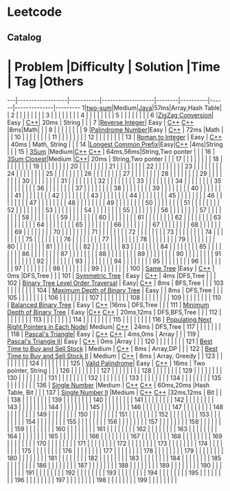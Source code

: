 Leetcode
==========

Catalog
--------
 #  | Problem          |Difficulty | Solution         |Time    | Tag          |Others
 ---|------------------|-----------|-------------------|--------|----------|------|--------------|---------
 1|[two-sum](https://leetcode.com/problems/two-sum/)|Medium|[Java](https://github.com/joshuawong/leetcode/blob/master/leetcode1.cpp)|57ms|Array,Hash Table|              |
2  |                  |           |                   |        |          |      |              |
 3  |                  |           |                   |        |          |      |              |
 4  |                  |           |                   |        |          |      |              |
 5  |                  |           |                   |        |          |      |              |
 6  |[ZigZag Conversion](https://leetcode.com/problems/zigzag-conversion/)| Easy | [C++](https://github.com/joshuawong/leetcode/blob/master/leetcode6.cpp)| 20ms       |  String        |      |              |
 7  |[Reverse Integer](https://leetcode.com/problems/reverse-integer/)| Easy | [C++](https://github.com/joshuawong/leetcode/blob/master/leetcode7.cpp) [C++](https://github.com/joshuawong/leetcode/blob/master/leetcode7v2.cpp) |8ms|Math|      |              |
 8  |                  |           |                   |        |          |      |              |
 9  |[Palindrome Number](https://leetcode.com/problems/palindrome-number/)|Easy           | [C++](https://github.com/joshuawong/leetcode/blob/master/leetcode9.cpp)                  | 72ms       |Math          |      |              |
10  |                  |           |                   |        |          |      |              |
11  |                  |           |                   |        |          |      |              |
12  |                  |           |                   |        |          |      |              |
13  | [Roman to Integer](https://leetcode.com/problems/roman-to-integer/)                 | Easy          |  [C++](https://github.com/joshuawong/leetcode/blob/master/leetcode13.cpp)                 | 40ms | Math, String         |      |              |
14  |[Longest Common Prefix](https://leetcode.com/problems/longest-common-prefix/)|Easy|[C++](https://github.com/joshuawong/leetcode/blob/master/leetcode14.cpp)                   |4ms|String          |      |              |
15  | [3Sum](https://leetcode.com/problems/3sum/)                 |Medium|[C++](https://github.com/joshuawong/leetcode/blob/master/leetcode15.cpp) [C++](https://github.com/joshuawong/leetcode/blob/master/leetcode15v2.cpp) | 64ms,56ms|String,Two ponter          |      |              |
16  | [3Sum Closest](https://leetcode.com/problems/3sum-closest/)|Medium |[C++](https://github.com/joshuawong/leetcode/blob/master/leetcode16.cpp)| 20ms       |   String,Two ponter          |      |              |
17  |                  |           |                   |        |          |      |              |
18  |                  |           |                   |        |          |      |              |
19  |                  |           |                   |        |          |      |              |
20  |                  |           |                   |        |          |      |              |
21  |                  |           |                   |        |          |      |              |
22  |                  |           |                   |        |          |      |              |
23  |                  |           |                   |        |          |      |              |
24  |                  |           |                   |        |          |      |              |
25  |                  |           |                   |        |          |      |              |
26  |                  |           |                   |        |          |      |              |
27  |                  |           |                   |        |          |      |              |
28  |                  |           |                   |        |          |      |              |
29  |                  |           |                   |        |          |      |              |
30  |                  |           |                   |        |          |      |              |
31  |                  |           |                   |        |          |      |              |
32  |                  |           |                   |        |          |      |              |
33  |                  |           |                   |        |          |      |              |
34  |                  |           |                   |        |          |      |              |
35  |                  |           |                   |        |          |      |              |
36  |                  |           |                   |        |          |      |              |
37  |                  |           |                   |        |          |      |              |
38  |                  |           |                   |        |          |      |              |
39  |                  |           |                   |        |          |      |              |
40  |                  |           |                   |        |          |      |              |
41  |                  |           |                   |        |          |      |              |
42  |                  |           |                   |        |          |      |              |
43  |                  |           |                   |        |          |      |              |
44  |                  |           |                   |        |          |      |              |
45  |                  |           |                   |        |          |      |              |
46  |                  |           |                   |        |          |      |              |
47  |                  |           |                   |        |          |      |              |
48  |                  |           |                   |        |          |      |              |
49  |                  |           |                   |        |          |      |              |
50  |                  |           |                   |        |          |      |              |
51  |                  |           |                   |        |          |      |              |
52  |                  |           |                   |        |          |      |              |
53  |                  |           |                   |        |          |      |              |
54  |                  |           |                   |        |          |      |              |
55  |                  |           |                   |        |          |      |              |
56  |                  |           |                   |        |          |      |              |
57  |                  |           |                   |        |          |      |              |
58  |                  |           |                   |        |          |      |              |
59  |                  |           |                   |        |          |      |              |
60  |                  |           |                   |        |          |      |              |
61  |                  |           |                   |        |          |      |              |
62  |                  |           |                   |        |          |      |              |
63  |                  |           |                   |        |          |      |              |
64  |                  |           |                   |        |          |      |              |
65  |                  |           |                   |        |          |      |              |
66  |                  |           |                   |        |          |      |              |
67  |                  |           |                   |        |          |      |              |
68  |                  |           |                   |        |          |      |              |
69  |                  |           |                   |        |          |      |              |
70  |                  |           |                   |        |          |      |              |
71  |                  |           |                   |        |          |      |              |
72  |                  |           |                   |        |          |      |              |
73  |                  |           |                   |        |          |      |              |
74  |                  |           |                   |        |          |      |              |
75  |                  |           |                   |        |          |      |              |
76  |                  |           |                   |        |          |      |              |
77  |                  |           |                   |        |          |      |              |
78  |                  |           |                   |        |          |      |              |
79  |                  |           |                   |        |          |      |              |
80  |                  |           |                   |        |          |      |              |
81  |                  |           |                   |        |          |      |              |
82  |                  |           |                   |        |          |      |              |
83  |                  |           |                   |        |          |      |              |
84  |                  |           |                   |        |          |      |              |
85  |                  |           |                   |        |          |      |              |
86  |                  |           |                   |        |          |      |              |
87  |                  |           |                   |        |          |      |              |
88  |                  |           |                   |        |          |      |              |
89  |                  |           |                   |        |          |      |              |
90  |                  |           |                   |        |          |      |              |
91  |                  |           |                   |        |          |      |              |
92  |                  |           |                   |        |          |      |              |
93  |                  |           |                   |        |          |      |              |
94  |                  |           |                   |        |          |      |              |
95  |                  |           |                   |        |          |      |              |
96  |                  |           |                   |        |          |      |              |
97  |                  |           |                   |        |          |      |              |
98  |                  |           |                   |        |          |      |              |
99  |                  |           |                   |        |          |      |              |
100 |  [Same Tree](https://leetcode.com/problems/same-tree/)                |Easy | [C++](https://github.com/joshuawong/leetcode/blob/master/leetcode100.cpp) | 0ms |DFS,Tree          |      |              |
101 |  [Symmetric Tree](https://leetcode.com/problems/symmetric-tree/)                | Easy | [C++](https://github.com/joshuawong/leetcode/blob/master/leetcode101.cpp)                  |  4ms      |DFS,Tree           |      |              |
102 | [Binary Tree Level Order Traversal](https://leetcode.com/problems/binary-tree-level-order-traversal/)                 |            Easy|   [C++](https://github.com/joshuawong/leetcode/blob/master/leetcode102.cpp)               |  8ms      | BFS,Tree             |      |              |
103 |                  |           |                   |        |          |      |              |
104 |  [Maximum Depth of Binary Tree](https://leetcode.com/problems/maximum-depth-of-binary-tree/)                | Easy         |                   | 8ms       | DFS,Tree           |      |              |
105 |                  |           |                   |        |          |      |              |
106 |                  |           |                   |        |          |      |              |
107 |                  |           |                   |        |          |      |              |
108 |                  |           |                   |        |          |      |              |
109 |                  |           |                   |        |          |      |              |
110 |  [Balanced Binary Tree](https://leetcode.com/problems/balanced-binary-tree/)                | Easy          | [C++](https://github.com/joshuawong/leetcode/blob/master/leetcode110.cpp)                  |16ms        |  DFS,Tree          |      |              |
111 | [Minimum Depth of Binary Tree](https://leetcode.com/problems/minimum-depth-of-binary-tree/) | Easy          |[C++](https://github.com/joshuawong/leetcode/blob/master/leetcode111.cpp) [C++](https://github.com/joshuawong/leetcode/blob/master/leetcode111v2.cpp)                   | 20ms,12ms       |  DFS,BFS,Tree        |      |              |
112 |                  |           |                   |        |          |      |              |
113 |                  |           |                   |        |          |      |              |
114 |                  |           |                   |        |          |      |              |
115 |                  |           |                   |        |          |      |              |
116 | [Populating Next Right Pointers in Each Node](https://leetcode.com/problems/populating-next-right-pointers-in-each-node/)|            Medium|        [C++](https://github.com/joshuawong/leetcode/blob/master/leetcode116.cpp)          |  24ms    |  DFS,Tree               |
117 |                  |           |                   |        |          |      |              |
118 | [Pascal's Triangle](https://leetcode.com/problems/pascals-triangle/)| Easy          | [C++](https://github.com/joshuawong/leetcode/blob/master/leetcode118.cpp) [C++](https://github.com/joshuawong/leetcode/blob/master/leetcode118v2.cpp)                  | 4ms,0ms       |  Array        |      |              |
119 | [Pascal's Triangle II](https://leetcode.com/problems/pascals-triangle-ii/)| Easy  |  [C++](https://github.com/joshuawong/leetcode/blob/master/leetcode119.cpp)                 |   0ms     |Array          |      |              |
120 |                  |           |                   |        |          |      |              |
121 | [Best Time to Buy and Sell Stock](https://leetcode.com/problems/best-time-to-buy-and-sell-stock/) | Medium          | [C++](https://github.com/joshuawong/leetcode/blob/master/leetcode122.cpp)                  |    8ms    |   Array,DP       |      |              |
122 | [Best Time to Buy and Sell Stock II](https://leetcode.com/problems/best-time-to-buy-and-sell-stock-ii/) |   Medium                 | [C++](https://github.com/joshuawong/leetcode/blob/master/leetcode123.cpp    )   |  8ms        | Array, Greedy     |              |
123 |                  |           |                   |        |          |      |              |
124 |                  |           |                   |        |          |      |              |
125 | [Valid Palindrome](https://leetcode.com/problems/valid-palindrome/)| Easy          |  [C++](https://github.com/joshuawong/leetcode/blob/master/leetcode125.cpp)                 | 16ms       |   Two pointer, String       |      |              |
126 |                  |           |                   |        |          |      |              |
127 |                  |           |                   |        |          |      |              |
128 |                  |           |                   |        |          |      |              |
129 | |           |                   |        |          |      |              |
130 |                  |           |                   |        |          |      |              |
131 |                  |           |                   |        |          |      |              |
132 |                  |           |                   |        |          |      |              |
133 |                  |           |                   |        |          |      |              |
134 |                  |           |                   |        |          |      |              |
135 |                  |           |                   |        |          |      |              |
136 |   [Single Number](https://leetcode.com/problems/single-number/)               |Medium           | [C++](https://github.com/joshuawong/leetcode/blob/master/leetcode136.cpp) [C++](https://github.com/joshuawong/leetcode/blob/master/leetcode136v2.cpp)                  |  60ms,20ms      |Hash Table, Bit          |      |              |
137 | [Single Number II](https://leetcode.com/problems/single-number-ii/) |Medium           | [C++](https://github.com/joshuawong/leetcode/blob/master/leetcode137.cpp)  [C++](https://github.com/joshuawong/leetcode/blob/master/leetcode137v2.cpp)                 |32ms,12ms        |   Bit       |      |              |
138 |                  |           |                   |        |          |      |              |
139 |                  |           |                   |        |          |      |              |
140 |                  |           |                   |        |          |      |              |
141 |                  |           |                   |        |          |      |              |
142 |                  |           |                   |        |          |      |              |
143 |                  |           |                   |        |          |      |              |
144 |                  |           |                   |        |          |      |              |
145 |                  |           |                   |        |          |      |              |
146 |                  |           |                   |        |          |      |              |
147 |                  |           |                   |        |          |      |              |
148 |                  |           |                   |        |          |      |              |
149 |                  |           |                   |        |          |      |              |
150 |                  |           |                   |        |          |      |              |
151 |                  |           |                   |        |          |      |              |
152 |                  |           |                   |        |          |      |              |
153 |                  |           |                   |        |          |      |              |
154 |                  |           |                   |        |          |      |              |
155 |                  |           |                   |        |          |      |              |
156 |                  |           |                   |        |          |      |              |
157 |                  |           |                   |        |          |      |              |
158 |                  |           |                   |        |          |      |              |
159 |                  |           |                   |        |          |      |              |
160 |                  |           |                   |        |          |      |              |
161 |                  |           |                   |        |          |      |              |
162 |                  |           |                   |        |          |      |              |
163 |                  |           |                   |        |          |      |              |
164 |                  |           |                   |        |          |      |              |
165 |                  |           |                   |        |          |      |              |
166 |                  |           |                   |        |          |      |              |
167 |                  |           |                   |        |          |      |              |
168 |                  |           |                   |        |          |      |              |
169 |                  |           |                   |        |          |      |              |
170 |                  |           |                   |        |          |      |              |
171 |                  |           |                   |        |          |      |              |
172 |                  |           |                   |        |          |      |              |
173 |                  |           |                   |        |          |      |              |
174 |                  |           |                   |        |          |      |              |
175 |                  |           |                   |        |          |      |              |
176 |                  |           |                   |        |          |      |              |
177 |                  |           |                   |        |          |      |              |
178 |                  |           |                   |        |          |      |              |
179 |                  |           |                   |        |          |      |              |
180 |                  |           |                   |        |          |      |              |
181 |                  |           |                   |        |          |      |              |
182 |                  |           |                   |        |          |      |              |
183 |                  |           |                   |        |          |      |              |
184 |                  |           |                   |        |          |      |              |
185 |                  |           |                   |        |          |      |              |
186 |                  |           |                   |        |          |      |              |
187 |                  |           |                   |        |          |      |              |
188 |                  |           |                   |        |          |      |              |
189 |                  |           |                   |        |          |      |              |
190 |                  |           |                   |        |          |      |              |
191 |                  |           |                   |        |          |      |              |
192 |                  |           |                   |        |          |      |              |
193 |                  |           |                   |        |          |      |              |
194 |                  |           |                   |        |          |      |              |
195 |                  |           |                   |        |          |      |              |
196 |                  |           |                   |        |          |      |              |
197 |                  |           |                   |        |          |      |              |
198 |                  |           |                   |        |          |      |              |
199 |                  |           |                   |        |          |      |              |
